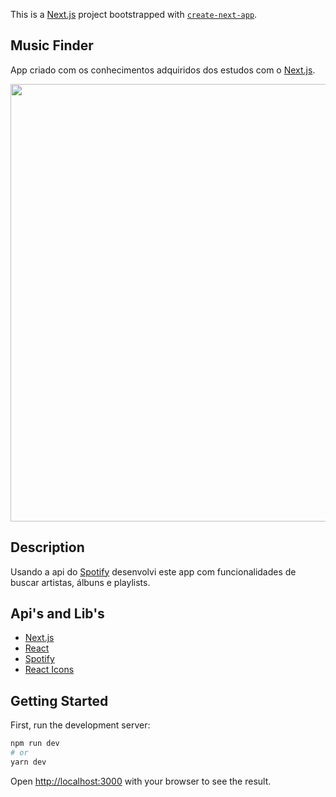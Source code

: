 This is a [Next.js](https://nextjs.org/) project bootstrapped with [`create-next-app`](https://github.com/vercel/next.js/tree/canary/packages/create-next-app).

## Music Finder
App criado com os conhecimentos adquiridos dos estudos com o [Next.js](https://nextjs.org/).

<p>
  <img width="700" src="https://github.com/brunocout/music-finder-w-next/blob/main/assets/toReadme/music-finder.gif">
</p>

## Description
Usando a api do [Spotify](https://developer.spotify.com/documentation/web-api/) desenvolvi este app com funcionalidades de buscar artistas, álbuns e playlists.

## Api's and Lib's
- [Next.js](https://nextjs.org/)
- [React](https://pt-br.reactjs.org/)
- [Spotify](https://developer.spotify.com/documentation/web-api/)
- [React Icons](https://react-icons.github.io/react-icons/)


## Getting Started

First, run the development server:

```bash
npm run dev
# or
yarn dev
```

Open [http://localhost:3000](http://localhost:3000) with your browser to see the result.


